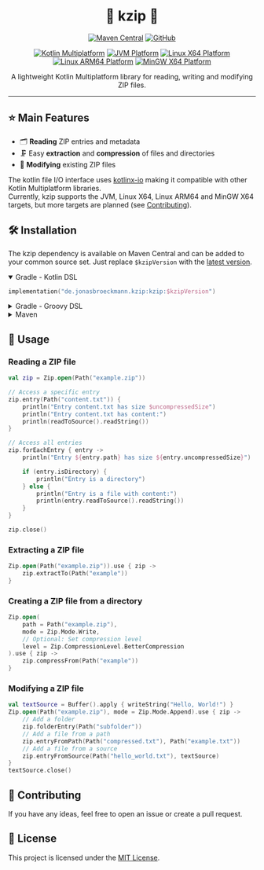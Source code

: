<div align="center">

# 📂 kzip 📂

[![Maven Central][kzip-maven-badge]][kzip-maven]
[![GitHub][kzip-license-badge]](LICENSE)

[![Kotlin Multiplatform][kotlin-multiplatform-badge]][kotlin-multiplatform]
[![JVM Platform][jvm-platform-badge]][kotlin-jvm]
[![Linux X64 Platform][linux-x64-platform-badge]][kotlin-native]
[![Linux ARM64 Platform][linux-x64-platform-badge]][kotlin-native]
[![MinGW X64 Platform][mingw-x64-platform-badge]][kotlin-native]

[kzip-maven-badge]: https://img.shields.io/maven-central/v/de.jonasbroeckmann.kzip/kzip?label=Latest
[kzip-license-badge]: https://img.shields.io/github/license/Jojo4GH/kzip
[kotlin-multiplatform-badge]: https://img.shields.io/badge/Kotlin_Multiplatform-bababb?logo=kotlin
[jvm-platform-badge]: https://img.shields.io/badge/JVM-4dbb5f
[linux-x64-platform-badge]: https://img.shields.io/badge/Linux_X64-e082f3
[linux-arm64-platform-badge]: https://img.shields.io/badge/Linux_ARM64-e082f3
[mingw-x64-platform-badge]: https://img.shields.io/badge/MinGW_X64-e082f3

[kzip-maven]: https://central.sonatype.com/artifact/de.jonasbroeckmann.kzip/kzip
[kotlin-multiplatform]: https://kotlinlang.org/docs/multiplatform.html
[kotlin-native]: https://kotlinlang.org/docs/native-overview.html
[kotlin-jvm]: https://kotlinlang.org/docs/jvm-get-started.html

A lightweight Kotlin Multiplatform library for reading, writing and modifying ZIP files.

</div>

---

## ⭐️ Main Features

- 🗂️ **Reading** ZIP entries and metadata
- 🗜️ Easy **extraction** and **compression** of files and directories
- 📝 **Modifying** existing ZIP files

The kotlin file I/O interface uses [kotlinx-io](https://github.com/Kotlin/kotlinx-io) making it compatible with other Kotlin Multiplatform libraries.  
Currently, kzip supports the JVM, Linux X64, Linux ARM64 and MinGW X64 targets, but more targets are planned (see [Contributing](#-contributing)).

## 🛠️ Installation

The kzip dependency is available on Maven Central and can be added to your common source set.
Just replace `$kzipVersion` with the [latest version](#-kzip-).

<details open>
<summary>Gradle - Kotlin DSL</summary>

```kotlin
implementation("de.jonasbroeckmann.kzip:kzip:$kzipVersion")
```
</details>

<details>
<summary>Gradle - Groovy DSL</summary>

```groovy
implementation "de.jonasbroeckmann.kzip:kzip:$kzipVersion"
```
</details>

<details>
<summary>Maven</summary>

```xml
<dependencies>
    <dependency>
        <groupId>de.jonasbroeckmann.kzip</groupId>
        <artifactId>kzip</artifactId>
        <version>$kzipVersion</version>
    </dependency>
</dependencies>
```
</details>

## 🚀 Usage

### Reading a ZIP file

```kotlin
val zip = Zip.open(Path("example.zip"))

// Access a specific entry
zip.entry(Path("content.txt")) {
    println("Entry content.txt has size $uncompressedSize")
    println("Entry content.txt has content:")
    println(readToSource().readString())
}

// Access all entries
zip.forEachEntry { entry ->
    println("Entry ${entry.path} has size ${entry.uncompressedSize}")

    if (entry.isDirectory) {
        println("Entry is a directory")
    } else {
        println("Entry is a file with content:")
        println(entry.readToSource().readString())
    }
}

zip.close()
```

### Extracting a ZIP file

```kotlin
Zip.open(Path("example.zip")).use { zip ->
    zip.extractTo(Path("example"))
}
```

### Creating a ZIP file from a directory

```kotlin
Zip.open(
    path = Path("example.zip"),
    mode = Zip.Mode.Write,
    // Optional: Set compression level
    level = Zip.CompressionLevel.BetterCompression
).use { zip ->
    zip.compressFrom(Path("example"))
}
```

### Modifying a ZIP file

```kotlin
val textSource = Buffer().apply { writeString("Hello, World!") }
Zip.open(Path("example.zip"), mode = Zip.Mode.Append).use { zip ->
    // Add a folder
    zip.folderEntry(Path("subfolder"))
    // Add a file from a path
    zip.entryFromPath(Path("compressed.txt"), Path("example.txt"))
    // Add a file from a source
    zip.entryFromSource(Path("hello_world.txt"), textSource)
}
textSource.close()
```

## 🚧 Contributing

If you have any ideas, feel free to open an issue or create a pull request.

## 📄 License

This project is licensed under the [MIT License](LICENSE).

